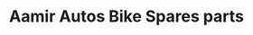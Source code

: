 ---
title: "Aamir Autos Bike Spares parts"
url: /karachi/aamir-autos-bike-spares-parts/
shop: Motorrad
---